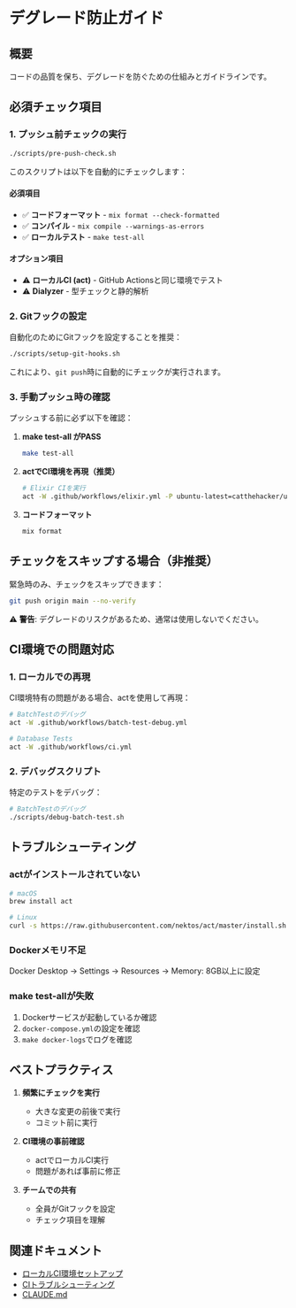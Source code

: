 # デグレード防止ガイド

## 概要
コードの品質を保ち、デグレードを防ぐための仕組みとガイドラインです。

## 必須チェック項目

### 1. プッシュ前チェックの実行
```bash
./scripts/pre-push-check.sh
```

このスクリプトは以下を自動的にチェックします：

#### 必須項目
- ✅ **コードフォーマット** - `mix format --check-formatted`
- ✅ **コンパイル** - `mix compile --warnings-as-errors`
- ✅ **ローカルテスト** - `make test-all`

#### オプション項目
- ⚠️ **ローカルCI (act)** - GitHub Actionsと同じ環境でテスト
- ⚠️ **Dialyzer** - 型チェックと静的解析

### 2. Gitフックの設定

自動化のためにGitフックを設定することを推奨：

```bash
./scripts/setup-git-hooks.sh
```

これにより、`git push`時に自動的にチェックが実行されます。

### 3. 手動プッシュ時の確認

プッシュする前に必ず以下を確認：

1. **make test-all がPASS**
   ```bash
   make test-all
   ```

2. **actでCI環境を再現（推奨）**
   ```bash
   # Elixir CIを実行
   act -W .github/workflows/elixir.yml -P ubuntu-latest=catthehacker/ubuntu:act-latest
   ```

3. **コードフォーマット**
   ```bash
   mix format
   ```

## チェックをスキップする場合（非推奨）

緊急時のみ、チェックをスキップできます：

```bash
git push origin main --no-verify
```

⚠️ **警告**: デグレードのリスクがあるため、通常は使用しないでください。

## CI環境での問題対応

### 1. ローカルでの再現

CI環境特有の問題がある場合、actを使用して再現：

```bash
# BatchTestのデバッグ
act -W .github/workflows/batch-test-debug.yml

# Database Tests
act -W .github/workflows/ci.yml
```

### 2. デバッグスクリプト

特定のテストをデバッグ：

```bash
# BatchTestのデバッグ
./scripts/debug-batch-test.sh
```

## トラブルシューティング

### actがインストールされていない
```bash
# macOS
brew install act

# Linux
curl -s https://raw.githubusercontent.com/nektos/act/master/install.sh | sudo bash
```

### Dockerメモリ不足
Docker Desktop → Settings → Resources → Memory: 8GB以上に設定

### make test-allが失敗
1. Dockerサービスが起動しているか確認
2. `docker-compose.yml`の設定を確認
3. `make docker-logs`でログを確認

## ベストプラクティス

1. **頻繁にチェックを実行**
   - 大きな変更の前後で実行
   - コミット前に実行

2. **CI環境の事前確認**
   - actでローカルCI実行
   - 問題があれば事前に修正

3. **チームでの共有**
   - 全員がGitフックを設定
   - チェック項目を理解

## 関連ドキュメント

- [ローカルCI環境セットアップ](./local_ci_setup.md)
- [CIトラブルシューティング](./ci_troubleshooting.md)
- [CLAUDE.md](/CLAUDE.md#デグレード防止必須)